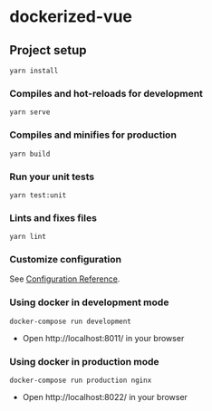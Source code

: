 # dockerized-vue

## Project setup
```
yarn install
```

### Compiles and hot-reloads for development
```
yarn serve
```

### Compiles and minifies for production
```
yarn build
```

### Run your unit tests
```
yarn test:unit
```

### Lints and fixes files
```
yarn lint
```

### Customize configuration
See [Configuration Reference](https://cli.vuejs.org/config/).


### Using docker in development mode
```
docker-compose run development
```

- Open http://localhost:8011/ in your browser


### Using docker in production mode
```
docker-compose run production nginx
```

- Open http://localhost:8022/ in your browser